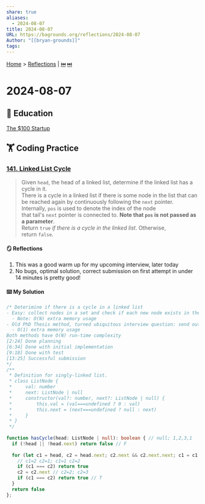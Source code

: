 ```yaml
---  
share: true  
aliases:  
  - 2024-08-07  
title: 2024-08-07  
URL: https://bagrounds.org/reflections/2024-08-07  
Author: "[[bryan-grounds]]"  
tags:   
---  
```

[Home](../index.md) > [Reflections](./index.md) | [⏮️](./2024-08-04.md) [⏭️](./2024-08-09.md)  
# 2024-08-07  
## 🧠 Education  
[The $100 Startup](../books/the-100-dollar-startup.md)  
  
## 🏋 Coding Practice  
  
### [141. Linked List Cycle](https://leetcode.com/problems/linked-list-cycle)  
> Given `head`, the head of a linked list, determine if the linked list has a cycle in it.  
> There is a cycle in a linked list if there is some node in the list that can be reached again by continuously following the `next` pointer. Internally, `pos` is used to denote the index of the node that tail's `next` pointer is connected to. **Note that `pos` is not passed as a parameter**.  
> Return `true` _if there is a cycle in the linked list_. Otherwise, return `false`.  
  
#### 🪞 Reflections  
1. This was a good warm up for my upcoming interview, later today  
2. No bugs, optimal solution, correct submission on first attempt in under 14 minutes is pretty good!  
  
#### ⌨️ My Solution  
```ts  
/* Deterimine if there is a cycle in a linked list  
- Easy: collect nodes in a set and check if each new node exists in the set  
  - Note: O(N) extra memory usage  
- Old PhD Thesis method, turned ubiquitous interview question: send out multiple cursors at different paces and return if they're ever at the same node  
  - O(1) extra memory usage  
Both methods have O(N) run-time complexity  
[2:24] Done planning  
[6:34] Done with initial implementation  
[9:18] Done with test  
[13:25] Successful submission  
*/  
/**  
 * Definition for singly-linked list.  
 * class ListNode {  
 *     val: number  
 *     next: ListNode | null  
 *     constructor(val?: number, next?: ListNode | null) {  
 *         this.val = (val===undefined ? 0 : val)  
 *         this.next = (next===undefined ? null : next)  
 *     }  
 * }  
 */  
  
function hasCycle(head: ListNode | null): boolean { // null; 1,2,3,1  
  if (!head || !head.next) return false // F  
  
  for (let c1 = head, c2 = head.next; c2.next && c2.next.next; c1 = c1.next, c2 = c2.next) {  
    // c1=2 c2=1; c1=1 c2=2  
    if (c1 === c2) return true  
    c2 = c2.next // c2=2; c2=3  
    if (c1 === c2) return true // T  
  }  
  return false  
};  
```  
